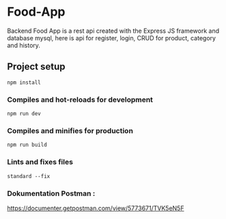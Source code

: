 # Food-App
Backend Food App is a rest api created with the Express JS framework and database mysql, here is api for register, login, CRUD for product, category and history.

## Project setup
```
npm install
```

### Compiles and hot-reloads for development
```
npm run dev
```

### Compiles and minifies for production
```
npm run build
```

### Lints and fixes files
```
standard --fix
```

### Dokumentation Postman :
https://documenter.getpostman.com/view/5773671/TVK5eN5F
